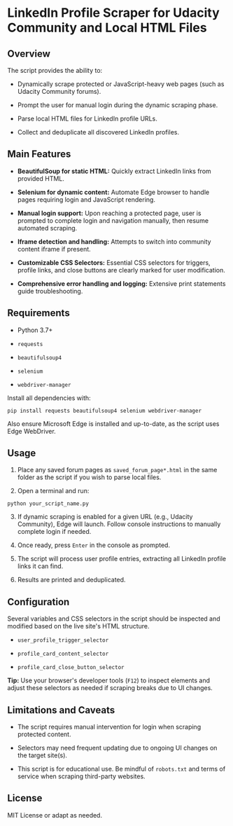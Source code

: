# LinkedIn Profile Scraper for Udacity Community and Local HTML Files


## Overview

The script provides the ability to:

- Dynamically scrape protected or JavaScript-heavy web pages (such as Udacity Community forums).

- Prompt the user for manual login during the dynamic scraping phase.

- Parse local HTML files for LinkedIn profile URLs.

- Collect and deduplicate all discovered LinkedIn profiles.

## Main Features

- **BeautifulSoup for static HTML:** Quickly extract LinkedIn links from provided HTML.

- **Selenium for dynamic content:** Automate Edge browser to handle pages requiring login and JavaScript rendering.

- **Manual login support:** Upon reaching a protected page, user is prompted to complete login and navigation manually, then resume automated scraping.

- **Iframe detection and handling:** Attempts to switch into community content iframe if present.

- **Customizable CSS Selectors:** Essential CSS selectors for triggers, profile links, and close buttons are clearly marked for user modification.

- **Comprehensive error handling and logging:** Extensive print statements guide troubleshooting.

## Requirements

- Python 3.7+

- `requests`

- `beautifulsoup4`

- `selenium`

- `webdriver-manager`

Install all dependencies with:

```
pip install requests beautifulsoup4 selenium webdriver-manager
```

Also ensure Microsoft Edge is installed and up-to-date, as the script uses Edge WebDriver.

## Usage

1. Place any saved forum pages as `saved_forum_page*.html` in the same folder as the script if you wish to parse local files.

2. Open a terminal and run:
```
python your_script_name.py
```

3. If dynamic scraping is enabled for a given URL (e.g., Udacity Community), Edge will launch. Follow console instructions to manually complete login if needed.

4. Once ready, press `Enter` in the console as prompted.

5. The script will process user profile entries, extracting all LinkedIn profile links it can find.

6. Results are printed and deduplicated.

## Configuration

Several variables and CSS selectors in the script should be inspected and modified based on the live site's HTML structure.

- `user_profile_trigger_selector`

- `profile_card_content_selector`

- `profile_card_close_button_selector`

**Tip:** Use your browser's developer tools (`F12`) to inspect elements and adjust these selectors as needed if scraping breaks due to UI changes.

## Limitations and Caveats

- The script requires manual intervention for login when scraping protected content.

- Selectors may need frequent updating due to ongoing UI changes on the target site(s).

- This script is for educational use. Be mindful of `robots.txt` and terms of service when scraping third-party websites.

## License

MIT License or adapt as needed.
